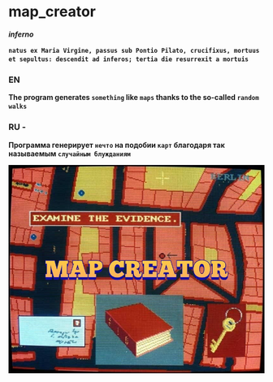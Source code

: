 # map_creator

***inferno***

**`natus ex Maria Virgine, passus sub Pontio Pilato, crucifixus, mortuus et sepultus: descendit ad inferos; tertia die resurrexit a mortuis`**

### EN
**The program generates `something` like `maps` thanks to the so-called `random walks`**

### RU -
**Программа генерирует `нечто` на подобии `карт` благодаря так называемым `случайным блужданиям`**

![Иллюстрация к проекту](https://github.com/Apanazar/stuprum/blob/master/mapa.jpg)
